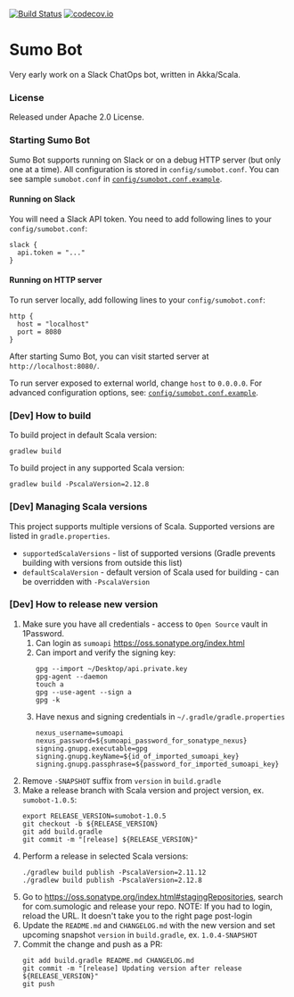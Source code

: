 [![Build Status](https://travis-ci.org/SumoLogic/sumobot.svg?branch=master)](https://travis-ci.org/SumoLogic/sumobot) [![codecov.io](http://codecov.io/github/SumoLogic/sumobot/coverage.svg?branch=master)](http://codecov.io/github/SumoLogic/sumobot?branch=master) 

# Sumo Bot

Very early work on a Slack ChatOps bot, written in Akka/Scala. 

### License

Released under Apache 2.0 License.

### Starting Sumo Bot
Sumo Bot supports running on Slack or on a debug HTTP server (but only one at a time). All configuration is stored in `config/sumobot.conf`. You can see sample `sumobot.conf` in [`config/sumobot.conf.example`](https://github.com/SumoLogic/sumobot/blob/master/config/sumobot.conf.example).

#### Running on Slack
You will need a Slack API token. You need to add following lines to your `config/sumobot.conf`:

```
slack {
  api.token = "..."
}
```

#### Running on HTTP server
To run server locally, add following lines to your `config/sumobot.conf`:

```
http {
  host = "localhost"
  port = 8080
}
```

After starting Sumo Bot, you can visit started server at `http://localhost:8080/`.

To run server exposed to external world, change `host` to `0.0.0.0`. For advanced configuration options, see: [`config/sumobot.conf.example`](https://github.com/SumoLogic/sumobot/blob/master/config/sumobot.conf.example).


### [Dev] How to build

To build project in default Scala version:
```
gradlew build
```

To build project in any supported Scala version:
```
gradlew build -PscalaVersion=2.12.8
```

### [Dev] Managing Scala versions

This project supports multiple versions of Scala. Supported versions are listed in `gradle.properties`.
- `supportedScalaVersions` - list of supported versions (Gradle prevents building with versions from 
outside this list)
- `defaultScalaVersion` - default version of Scala used for building - can be overridden with `-PscalaVersion`

### [Dev] How to release new version
1. Make sure you have all credentials - access to `Open Source` vault in 1Password.
    1. Can login as `sumoapi` https://oss.sonatype.org/index.html
    2. Can import and verify the signing key:
        ```
        gpg --import ~/Desktop/api.private.key
        gpg-agent --daemon
        touch a
        gpg --use-agent --sign a
        gpg -k
        ```
    3. Have nexus and signing credentials in `~/.gradle/gradle.properties`
        ```
        nexus_username=sumoapi
        nexus_password=${sumoapi_password_for_sonatype_nexus}
        signing.gnupg.executable=gpg
        signing.gnupg.keyName=${id_of_imported_sumoapi_key}
        signing.gnupg.passphrase=${password_for_imported_sumoapi_key}
        ```
2. Remove `-SNAPSHOT` suffix from `version` in `build.gradle`
3. Make a release branch with Scala version and project version, ex. `sumobot-1.0.5`:
    ```
    export RELEASE_VERSION=sumobot-1.0.5
    git checkout -b ${RELEASE_VERSION}
    git add build.gradle
    git commit -m "[release] ${RELEASE_VERSION}"
    ```
4. Perform a release in selected Scala versions:
    ```
    ./gradlew build publish -PscalaVersion=2.11.12
    ./gradlew build publish -PscalaVersion=2.12.8
    ```
5. Go to https://oss.sonatype.org/index.html#stagingRepositories, search for com.sumologic and release your repo. 
NOTE: If you had to login, reload the URL. It doesn't take you to the right page post-login
6. Update the `README.md` and `CHANGELOG.md` with the new version and set upcoming snapshot `version` 
in `build.gradle`, ex. `1.0.4-SNAPSHOT` 
7. Commit the change and push as a PR:
    ```
    git add build.gradle README.md CHANGELOG.md
    git commit -m "[release] Updating version after release ${RELEASE_VERSION}"
    git push
    ```

